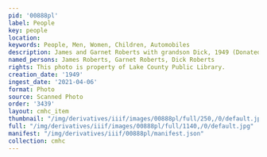 ```yaml
---
pid: '00888pl'
label: People
key: people
location: 
keywords: People, Men, Women, Children, Automobiles
description: James and Garnet Roberts with grandson Dick, 1949 (Donated by Keith Roberts)
named_persons: James Roberts, Garnet Roberts, Dick Roberts
rights: This photo is property of Lake County Public Library.
creation_date: '1949'
ingest_date: '2021-04-06'
format: Photo
source: Scanned Photo
order: '3439'
layout: cmhc_item
thumbnail: "/img/derivatives/iiif/images/00888pl/full/250,/0/default.jpg"
full: "/img/derivatives/iiif/images/00888pl/full/1140,/0/default.jpg"
manifest: "/img/derivatives/iiif/00888pl/manifest.json"
collection: cmhc
---
```

